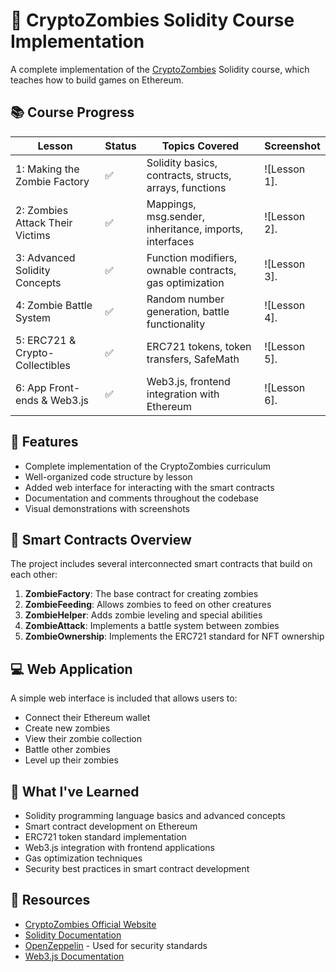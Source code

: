 
# 🧟 CryptoZombies Solidity Course Implementation


A complete implementation of the [CryptoZombies](https://cryptozombies.io) Solidity course, which teaches how to build games on Ethereum.

## 📚 Course Progress

| Lesson | Status | Topics Covered | Screenshot |
|--------|--------|----------------|------------|
| 1: Making the Zombie Factory | ✅ | Solidity basics, contracts, structs, arrays, functions | ![Lesson 1]. |
| 2: Zombies Attack Their Victims | ✅ | Mappings, msg.sender, inheritance, imports, interfaces | ![Lesson 2]. |
| 3: Advanced Solidity Concepts | ✅ | Function modifiers, ownable contracts, gas optimization | ![Lesson 3]. |
| 4: Zombie Battle System | ✅ | Random number generation, battle functionality | ![Lesson 4]. |
| 5: ERC721 & Crypto-Collectibles | ✅ | ERC721 tokens, token transfers, SafeMath | ![Lesson 5]. |
| 6: App Front-ends & Web3.js | ✅ | Web3.js, frontend integration with Ethereum | ![Lesson 6]. |

## 🚀 Features

- Complete implementation of the CryptoZombies curriculum
- Well-organized code structure by lesson
- Added web interface for interacting with the smart contracts
- Documentation and comments throughout the codebase
- Visual demonstrations with screenshots

## 🧪 Smart Contracts Overview

The project includes several interconnected smart contracts that build on each other:

1. **ZombieFactory**: The base contract for creating zombies
2. **ZombieFeeding**: Allows zombies to feed on other creatures
3. **ZombieHelper**: Adds zombie leveling and special abilities
4. **ZombieAttack**: Implements a battle system between zombies
5. **ZombieOwnership**: Implements the ERC721 standard for NFT ownership

## 💻 Web Application

A simple web interface is included that allows users to:

- Connect their Ethereum wallet
- Create new zombies
- View their zombie collection
- Battle other zombies
- Level up their zombies


## 📝 What I've Learned

- Solidity programming language basics and advanced concepts
- Smart contract development on Ethereum
- ERC721 token standard implementation
- Web3.js integration with frontend applications
- Gas optimization techniques
- Security best practices in smart contract development

## 🔗 Resources

- [CryptoZombies Official Website](https://cryptozombies.io)
- [Solidity Documentation](https://docs.soliditylang.org/)
- [OpenZeppelin](https://openzeppelin.com/) - Used for security standards
- [Web3.js Documentation](https://web3js.readthedocs.io/)

